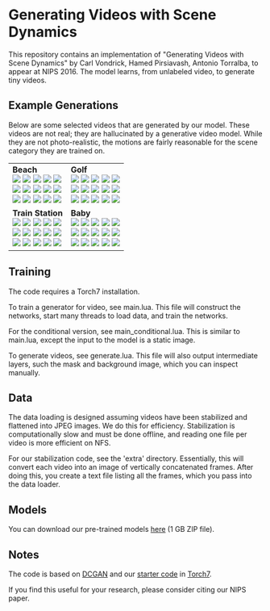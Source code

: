 Generating Videos with Scene Dynamics
=====================================

This repository contains an implementation of "Generating Videos with Scene Dynamics" by Carl Vondrick, Hamed Pirsiavash, Antonio Torralba, to appear at NIPS 2016. The model learns, from unlabeled video, to generate tiny videos.

Example Generations
-------------------
Below are some selected videos that are generated by our model. These videos are not real; they are hallucinated by a generative video model. While they are not photo-realistic, the motions are fairly reasonable for the scene category they are trained on.

<table><tr><td>
<strong>Beach</strong><br>
<img src='http://mit.edu/vondrick/tinyvideo/supp/supp/beach/1.gif'>
<img src='http://mit.edu/vondrick/tinyvideo/supp/supp/beach/2.gif'>
<img src='http://mit.edu/vondrick/tinyvideo/supp/supp/beach/3.gif'>
<img src='http://mit.edu/vondrick/tinyvideo/supp/supp/beach/4.gif'>
<img src='http://mit.edu/vondrick/tinyvideo/supp/supp/beach/5.gif'><br>
<img src='http://mit.edu/vondrick/tinyvideo/supp/supp/beach/6.gif'>
<img src='http://mit.edu/vondrick/tinyvideo/supp/supp/beach/7.gif'>
<img src='http://mit.edu/vondrick/tinyvideo/supp/supp/beach/8.gif'>
<img src='http://mit.edu/vondrick/tinyvideo/supp/supp/beach/9.gif'>
<img src='http://mit.edu/vondrick/tinyvideo/supp/supp/beach/10.gif'><br>
<img src='http://mit.edu/vondrick/tinyvideo/supp/supp/beach/11.gif'>
<img src='http://mit.edu/vondrick/tinyvideo/supp/supp/beach/12.gif'>
<img src='http://mit.edu/vondrick/tinyvideo/supp/supp/beach/13.gif'>
<img src='http://mit.edu/vondrick/tinyvideo/supp/supp/beach/14.gif'>
<img src='http://mit.edu/vondrick/tinyvideo/supp/supp/beach/15.gif'>
</td><td>
<strong>Golf</strong><br>
<img src='http://mit.edu/vondrick/tinyvideo/supp/supp/golf/1.gif'>
<img src='http://mit.edu/vondrick/tinyvideo/supp/supp/golf/2.gif'>
<img src='http://mit.edu/vondrick/tinyvideo/supp/supp/golf/3.gif'>
<img src='http://mit.edu/vondrick/tinyvideo/supp/supp/golf/4.gif'>
<img src='http://mit.edu/vondrick/tinyvideo/supp/supp/golf/5.gif'><br>
<img src='http://mit.edu/vondrick/tinyvideo/supp/supp/golf/6.gif'>
<img src='http://mit.edu/vondrick/tinyvideo/supp/supp/golf/7.gif'>
<img src='http://mit.edu/vondrick/tinyvideo/supp/supp/golf/8.gif'>
<img src='http://mit.edu/vondrick/tinyvideo/supp/supp/golf/9.gif'>
<img src='http://mit.edu/vondrick/tinyvideo/supp/supp/golf/10.gif'><br>
<img src='http://mit.edu/vondrick/tinyvideo/supp/supp/golf/11.gif'>
<img src='http://mit.edu/vondrick/tinyvideo/supp/supp/golf/12.gif'>
<img src='http://mit.edu/vondrick/tinyvideo/supp/supp/golf/13.gif'>
<img src='http://mit.edu/vondrick/tinyvideo/supp/supp/golf/14.gif'>
<img src='http://mit.edu/vondrick/tinyvideo/supp/supp/golf/15.gif'>
</td></tr><tr><td>
<strong>Train Station</strong><br>
<img src='http://mit.edu/vondrick/tinyvideo/supp/supp/train_station/1.gif'>
<img src='http://mit.edu/vondrick/tinyvideo/supp/supp/train_station/2.gif'>
<img src='http://mit.edu/vondrick/tinyvideo/supp/supp/train_station/3.gif'>
<img src='http://mit.edu/vondrick/tinyvideo/supp/supp/train_station/4.gif'>
<img src='http://mit.edu/vondrick/tinyvideo/supp/supp/train_station/5.gif'><br>
<img src='http://mit.edu/vondrick/tinyvideo/supp/supp/train_station/6.gif'>
<img src='http://mit.edu/vondrick/tinyvideo/supp/supp/train_station/7.gif'>
<img src='http://mit.edu/vondrick/tinyvideo/supp/supp/train_station/8.gif'>
<img src='http://mit.edu/vondrick/tinyvideo/supp/supp/train_station/9.gif'>
<img src='http://mit.edu/vondrick/tinyvideo/supp/supp/train_station/10.gif'><br>
<img src='http://mit.edu/vondrick/tinyvideo/supp/supp/train_station/11.gif'>
<img src='http://mit.edu/vondrick/tinyvideo/supp/supp/train_station/12.gif'>
<img src='http://mit.edu/vondrick/tinyvideo/supp/supp/train_station/13.gif'>
<img src='http://mit.edu/vondrick/tinyvideo/supp/supp/train_station/14.gif'>
<img src='http://mit.edu/vondrick/tinyvideo/supp/supp/train_station/15.gif'>
</td><td>
<strong>Baby</strong><br>
<img src='http://mit.edu/vondrick/tinyvideo/supp/supp/hospital/1.gif'>
<img src='http://mit.edu/vondrick/tinyvideo/supp/supp/hospital/2.gif'>
<img src='http://mit.edu/vondrick/tinyvideo/supp/supp/hospital/3.gif'>
<img src='http://mit.edu/vondrick/tinyvideo/supp/supp/hospital/4.gif'>
<img src='http://mit.edu/vondrick/tinyvideo/supp/supp/hospital/5.gif'><br>
<img src='http://mit.edu/vondrick/tinyvideo/supp/supp/hospital/6.gif'>
<img src='http://mit.edu/vondrick/tinyvideo/supp/supp/hospital/7.gif'>
<img src='http://mit.edu/vondrick/tinyvideo/supp/supp/hospital/8.gif'>
<img src='http://mit.edu/vondrick/tinyvideo/supp/supp/hospital/9.gif'>
<img src='http://mit.edu/vondrick/tinyvideo/supp/supp/hospital/10.gif'><br>
<img src='http://mit.edu/vondrick/tinyvideo/supp/supp/hospital/11.gif'>
<img src='http://mit.edu/vondrick/tinyvideo/supp/supp/hospital/12.gif'>
<img src='http://mit.edu/vondrick/tinyvideo/supp/supp/hospital/13.gif'>
<img src='http://mit.edu/vondrick/tinyvideo/supp/supp/hospital/14.gif'>
<img src='http://mit.edu/vondrick/tinyvideo/supp/supp/hospital/15.gif'>
</td></tr></table>



Training
--------

The code requires a Torch7 installation. 

To train a generator for video, see main.lua. This file will construct the networks, start many threads to load data, and train the networks.

For the conditional version, see main_conditional.lua. This is similar to main.lua, except the input to the model is a static image.

To generate videos, see generate.lua. This file will also output intermediate layers,
such the mask and background image, which you can inspect manually.

Data
----
The data loading is designed assuming videos have been stabilized and flattened
into JPEG images. We do this for efficiency. Stabilization is computationally slow and
must be done offline, and reading one file per video is more efficient on NFS.

For our stabilization code, see the 'extra' directory.
Essentially, this will convert each video into an image of vertically
concatenated frames. After doing this, you create a text file listing
all the frames, which you pass into the data loader.

Models
------
You can download our pre-trained models [here](https://drive.google.com/file/d/0B-xMJ5CYz_F9QS1BTE5yWl9aUWs/view?usp=sharing) (1 GB ZIP file).

Notes
-----
The code is based on [DCGAN](https://github.com/soumith/dcgan.torch) and our [starter code](https://github.com/cvondrick/torch-starter) in [Torch7](https://github.com/torch/torch7).

If you find this useful for your research, please consider citing our NIPS
paper.
